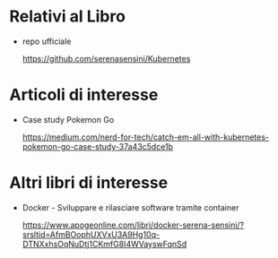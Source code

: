 # Relativi al Libro

- repo ufficiale

  https://github.com/serenasensini/Kubernetes

# Articoli di interesse
- Case study Pokemon Go

  https://medium.com/nerd-for-tech/catch-em-all-with-kubernetes-pokemon-go-case-study-37a43c5dce1b


# Altri libri di interesse

- Docker - Sviluppare e rilasciare software tramite container

  https://www.apogeonline.com/libri/docker-serena-sensini/?srsltid=AfmBOophUXVxU3A9Hg10q-DTNXxhsOqNuDtj1CKmfG8I4WVayswFqnSd